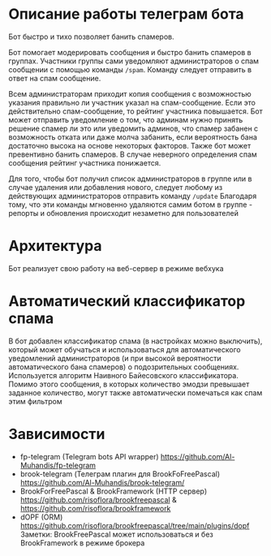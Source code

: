 
# Описание работы телеграм бота
Бот быстро и тихо позволяет банить спамеров.
 
Бот помогает модерировать сообщения и быстро банить спамеров в группах. 
Участники группы сами уведомляют администраторов о спам сообщении с помощью команды `/spam`. 
Команду следует отправить в ответ на спам сообщение.

Всем администраторам приходит копия сообщения с возможностью указания правильно ли участник указал на спам-сообщение. 
Если это действительно спам-сообщение, то рейтинг участника повышается. 
Бот может отправить уведомление о том, что админам нужно принять решение спамер ли это или уведомить админов, что спамер забанен с возможность отката или даже молча забанить, 
если вероятность бана достаточно высока на основе некоторых факторов. Также бот может превентивно банить спамеров.
В случае неверного определения спам сообщения рейтинг участника понижается.

Для того, чтобы бот получил список администраторов в группе или в случае удаления или добавления нового, следует любому из действующих администраторов отправить команду `/update`
Благодаря тому, что эти команды мгновенно удаляются самим ботом в группе - репорты и обновления происходит незаметно для пользователей 

# Архитектура
Бот реализует свою работу на веб-сервер в режиме вебхука

# Автоматический классификатор спама
В бот добавлен классификатор спама (в настройках можно выключить), 
который может обучаться и использоваться для автоматического уведомлений администраторов (и при высокой вероятности автоматического бана спамеров) о подозрительных сообщениях. 
Используется алгоритм Наивного Байесовского классификатора. 
Помимо этого сообщения, в которых количество эмодзи превышает заданное количество, могут также автоматически помечаться как спам этим фильтром

# Зависимости
- fp-telegram (Telegram bots API wrapper) https://github.com/Al-Muhandis/fp-telegram
- brook-telegram (Телеграм плагин для BrookFoFreePascal) https://github.com/Al-Muhandis/brook-telegram/
- BrookForFreePascal & BrookFramework (HTTP сервер) https://github.com/risoflora/brookfreepascal & https://github.com/risoflora/brookframework
- dOPF (ORM) https://github.com/risoflora/brookfreepascal/tree/main/plugins/dopf
Заметки: BrookFreePascal может использоваться и без BrookFramework в режиме брокера
